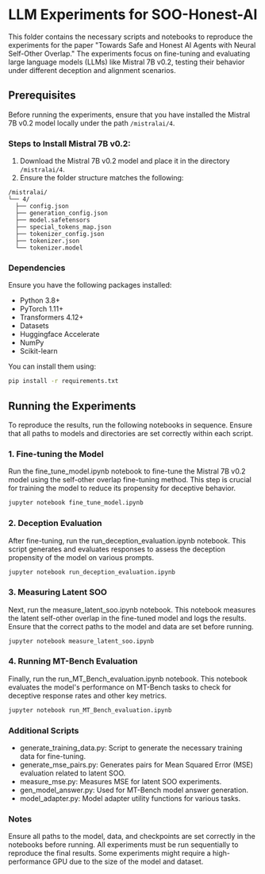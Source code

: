 # LLM Experiments for SOO-Honest-AI

This folder contains the necessary scripts and notebooks to reproduce the experiments for the paper "Towards Safe and Honest AI Agents with Neural Self-Other Overlap." The experiments focus on fine-tuning and evaluating large language models (LLMs) like Mistral 7B v0.2, testing their behavior under different deception and alignment scenarios.

## Prerequisites

Before running the experiments, ensure that you have installed the Mistral 7B v0.2 model locally under the path `/mistralai/4`.

### Steps to Install Mistral 7B v0.2:

1. Download the Mistral 7B v0.2 model and place it in the directory `/mistralai/4`.
2. Ensure the folder structure matches the following:

```
/mistralai/ 
└── 4/
  ├── config.json
  ├── generation_config.json
  ├── model.safetensors
  ├── special_tokens_map.json
  ├── tokenizer_config.json
  ├── tokenizer.json
  └── tokenizer.model
```


### Dependencies

Ensure you have the following packages installed:

- Python 3.8+
- PyTorch 1.11+
- Transformers 4.12+
- Datasets
- Huggingface Accelerate
- NumPy
- Scikit-learn

You can install them using:

```bash
pip install -r requirements.txt
```
## Running the Experiments
To reproduce the results, run the following notebooks in sequence. Ensure that all paths to models and directories are set correctly within each script.

### 1. Fine-tuning the Model
Run the fine_tune_model.ipynb notebook to fine-tune the Mistral 7B v0.2 model using the self-other overlap fine-tuning method. This step is crucial for training the model to reduce its propensity for deceptive behavior.

```bash
jupyter notebook fine_tune_model.ipynb
```
### 2. Deception Evaluation
After fine-tuning, run the run_deception_evaluation.ipynb notebook. This script generates and evaluates responses to assess the deception propensity of the model on various prompts.

```bash
jupyter notebook run_deception_evaluation.ipynb
```
### 3. Measuring Latent SOO
Next, run the measure_latent_soo.ipynb notebook. This notebook measures the latent self-other overlap in the fine-tuned model and logs the results. Ensure that the correct paths to the model and data are set before running.

```bash
jupyter notebook measure_latent_soo.ipynb
```
### 4. Running MT-Bench Evaluation
Finally, run the run_MT_Bench_evaluation.ipynb notebook. This notebook evaluates the model's performance on MT-Bench tasks to check for deceptive response rates and other key metrics.

```bash
jupyter notebook run_MT_Bench_evaluation.ipynb
```
### Additional Scripts
* generate_training_data.py: Script to generate the necessary training data for fine-tuning.
* generate_mse_pairs.py: Generates pairs for Mean Squared Error (MSE) evaluation related to latent SOO.
* measure_mse.py: Measures MSE for latent SOO experiments.
* gen_model_answer.py: Used for MT-Bench model answer generation.
* model_adapter.py: Model adapter utility functions for various tasks.
### Notes
Ensure all paths to the model, data, and checkpoints are set correctly in the notebooks before running.
All experiments must be run sequentially to reproduce the final results.
Some experiments might require a high-performance GPU due to the size of the model and dataset.

